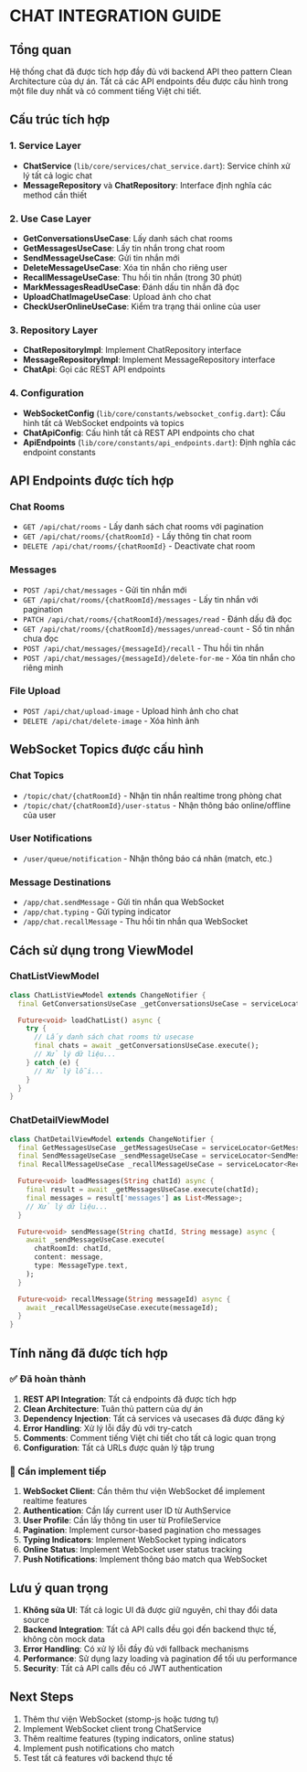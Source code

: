 # CHAT INTEGRATION GUIDE

## Tổng quan

Hệ thống chat đã được tích hợp đầy đủ với backend API theo pattern Clean Architecture của dự án. Tất cả các API endpoints đều được cấu hình trong một file duy nhất và có comment tiếng Việt chi tiết.

## Cấu trúc tích hợp

### 1. Service Layer

- **ChatService** (`lib/core/services/chat_service.dart`): Service chính xử lý tất cả logic chat
- **MessageRepository** và **ChatRepository**: Interface định nghĩa các method cần thiết

### 2. Use Case Layer

- **GetConversationsUseCase**: Lấy danh sách chat rooms
- **GetMessagesUseCase**: Lấy tin nhắn trong chat room
- **SendMessageUseCase**: Gửi tin nhắn mới
- **DeleteMessageUseCase**: Xóa tin nhắn cho riêng user
- **RecallMessageUseCase**: Thu hồi tin nhắn (trong 30 phút)
- **MarkMessagesReadUseCase**: Đánh dấu tin nhắn đã đọc
- **UploadChatImageUseCase**: Upload ảnh cho chat
- **CheckUserOnlineUseCase**: Kiểm tra trạng thái online của user

### 3. Repository Layer

- **ChatRepositoryImpl**: Implement ChatRepository interface
- **MessageRepositoryImpl**: Implement MessageRepository interface
- **ChatApi**: Gọi các REST API endpoints

### 4. Configuration

- **WebSocketConfig** (`lib/core/constants/websocket_config.dart`): Cấu hình tất cả WebSocket endpoints và topics
- **ChatApiConfig**: Cấu hình tất cả REST API endpoints cho chat
- **ApiEndpoints** (`lib/core/constants/api_endpoints.dart`): Định nghĩa các endpoint constants

## API Endpoints được tích hợp

### Chat Rooms

- `GET /api/chat/rooms` - Lấy danh sách chat rooms với pagination
- `GET /api/chat/rooms/{chatRoomId}` - Lấy thông tin chat room
- `DELETE /api/chat/rooms/{chatRoomId}` - Deactivate chat room

### Messages

- `POST /api/chat/messages` - Gửi tin nhắn mới
- `GET /api/chat/rooms/{chatRoomId}/messages` - Lấy tin nhắn với pagination
- `PATCH /api/chat/rooms/{chatRoomId}/messages/read` - Đánh dấu đã đọc
- `GET /api/chat/rooms/{chatRoomId}/messages/unread-count` - Số tin nhắn chưa đọc
- `POST /api/chat/messages/{messageId}/recall` - Thu hồi tin nhắn
- `POST /api/chat/messages/{messageId}/delete-for-me` - Xóa tin nhắn cho riêng mình

### File Upload

- `POST /api/chat/upload-image` - Upload hình ảnh cho chat
- `DELETE /api/chat/delete-image` - Xóa hình ảnh

## WebSocket Topics được cấu hình

### Chat Topics

- `/topic/chat/{chatRoomId}` - Nhận tin nhắn realtime trong phòng chat
- `/topic/chat/{chatRoomId}/user-status` - Nhận thông báo online/offline của user

### User Notifications

- `/user/queue/notification` - Nhận thông báo cá nhân (match, etc.)

### Message Destinations

- `/app/chat.sendMessage` - Gửi tin nhắn qua WebSocket
- `/app/chat.typing` - Gửi typing indicator
- `/app/chat.recallMessage` - Thu hồi tin nhắn qua WebSocket

## Cách sử dụng trong ViewModel

### ChatListViewModel

```dart
class ChatListViewModel extends ChangeNotifier {
  final GetConversationsUseCase _getConversationsUseCase = serviceLocator<GetConversationsUseCase>();

  Future<void> loadChatList() async {
    try {
      // Lấy danh sách chat rooms từ usecase
      final chats = await _getConversationsUseCase.execute();
      // Xử lý dữ liệu...
    } catch (e) {
      // Xử lý lỗi...
    }
  }
}
```

### ChatDetailViewModel

```dart
class ChatDetailViewModel extends ChangeNotifier {
  final GetMessagesUseCase _getMessagesUseCase = serviceLocator<GetMessagesUseCase>();
  final SendMessageUseCase _sendMessageUseCase = serviceLocator<SendMessageUseCase>();
  final RecallMessageUseCase _recallMessageUseCase = serviceLocator<RecallMessageUseCase>();

  Future<void> loadMessages(String chatId) async {
    final result = await _getMessagesUseCase.execute(chatId);
    final messages = result['messages'] as List<Message>;
    // Xử lý dữ liệu...
  }

  Future<void> sendMessage(String chatId, String message) async {
    await _sendMessageUseCase.execute(
      chatRoomId: chatId,
      content: message,
      type: MessageType.text,
    );
  }

  Future<void> recallMessage(String messageId) async {
    await _recallMessageUseCase.execute(messageId);
  }
}
```

## Tính năng đã được tích hợp

### ✅ Đã hoàn thành

1. **REST API Integration**: Tất cả endpoints đã được tích hợp
2. **Clean Architecture**: Tuân thủ pattern của dự án
3. **Dependency Injection**: Tất cả services và usecases đã được đăng ký
4. **Error Handling**: Xử lý lỗi đầy đủ với try-catch
5. **Comments**: Comment tiếng Việt chi tiết cho tất cả logic quan trọng
6. **Configuration**: Tất cả URLs được quản lý tập trung

### 🔄 Cần implement tiếp

1. **WebSocket Client**: Cần thêm thư viện WebSocket để implement realtime features
2. **Authentication**: Cần lấy current user ID từ AuthService
3. **User Profile**: Cần lấy thông tin user từ ProfileService
4. **Pagination**: Implement cursor-based pagination cho messages
5. **Typing Indicators**: Implement WebSocket typing indicators
6. **Online Status**: Implement WebSocket user status tracking
7. **Push Notifications**: Implement thông báo match qua WebSocket

## Lưu ý quan trọng

1. **Không sửa UI**: Tất cả logic UI đã được giữ nguyên, chỉ thay đổi data source
2. **Backend Integration**: Tất cả API calls đều gọi đến backend thực tế, không còn mock data
3. **Error Handling**: Có xử lý lỗi đầy đủ với fallback mechanisms
4. **Performance**: Sử dụng lazy loading và pagination để tối ưu performance
5. **Security**: Tất cả API calls đều có JWT authentication

## Next Steps

1. Thêm thư viện WebSocket (stomp-js hoặc tương tự)
2. Implement WebSocket client trong ChatService
3. Thêm realtime features (typing indicators, online status)
4. Implement push notifications cho match
5. Test tất cả features với backend thực tế
